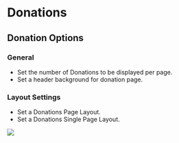 # Donations

## Donation Options

### General

* Set the number of Donations to be displayed per page.
* Set a header background for donation page.


### Layout Settings

* Set a Donations Page Layout.
* Set a Donations Single Page Layout.

![](http://transvelo.github.io/docs/bethlehem/images/theme-options-donation.png)
